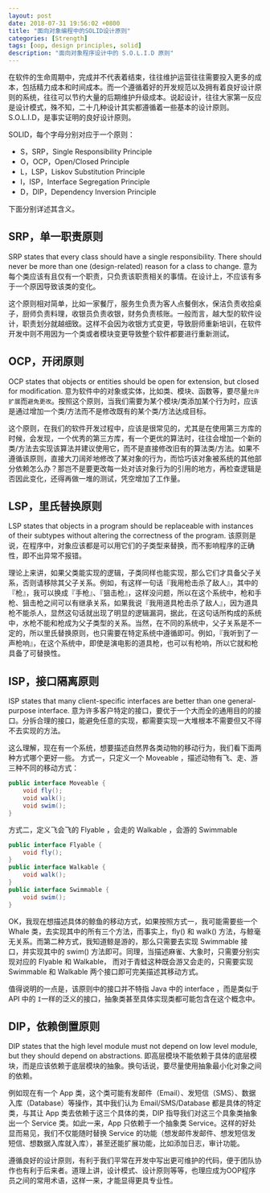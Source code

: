 ```yaml
---
layout: post
date: 2018-07-31 19:56:02 +0800
title: "面向对象编程中的SOLID设计原则"
categories: [Strength]
tags: [oop, design principles, solid]
description: "面向对象程序设计中的 S.O.L.I.D 原则"
---
```


在软件的生命周期中，完成并不代表着结束，往往维护运营往往需要投入更多的成本，包括精力成本和时间成本。而一个遵循着好的开发规范以及拥有着良好设计原则的系统，往往可以节约大量的后期维护升级成本。说起设计，往往大家第一反应是设计模式，殊不知，二十几种设计其实都遵循着一些基本的设计原则。S.O.L.I.D，是事实证明的良好设计原则。

SOLID，每个字母分别对应于一个原则：
- S，SRP，Single Responsibility Principle
- O，OCP，Open/Closed Principle
- L，LSP，Liskov Substitution Principle
- I，ISP，Interface Segregation Principle
- D，DIP，Dependency Inversion Principle

下面分别详述其含义。

## SRP，单一职责原则

SRP states that every class should have a single responsibility. There should never be more than one (design-related) reason for a class to change. 意为每个类应该有且仅有一个职责，只负责该职责相关的事情。在设计上，不应该有多于一个原因导致该类的变化。

这个原则相对简单，比如一家餐厅，服务生负责为客人点餐倒水，保洁负责收拾桌子，厨师负责料理，收银员负责收银，财务负责核账。一般而言，越大型的软件设计，职责划分就越细致。这样不会因为收银方式变更，导致厨师重新培训，在软件开发中则不用因为一个类或者模块变更导致整个软件都要进行重新测试。

## OCP，开闭原则

OCP states that objects or entities should be open for extension, but closed for modification. 意为软件中的对象或实体，比如类、模块、函数等，要尽量`允许扩展`而`避免更改`。按照这个原则，当我们需要为某个模块/类添加某个行为时，应该是通过增加一个类/方法而不是修改既有的某个类/方法达成目标。

这个原则，在我们的软件开发过程中，应该是很常见的，尤其是在使用第三方库的时候，会发现，一个优秀的第三方库，有一个更优的算法时，往往会增加一个新的类/方法去实现该算法并建议使用它，而不是直接修改旧有的算法类/方法。如果不遵循该原则，直接大刀阔斧地修改了某对象的行为，而恰巧该对象被系统的其他部分依赖怎么办？那岂不是要更改每一处对该对象行为的引用的地方，再检查逻辑是否因此变化，还得再做一堆的测试，凭空增加了工作量。

## LSP，里氏替换原则

LSP states that objects in a program should be replaceable with instances of their subtypes without altering the correctness of the program. 该原则是说，在程序中，对象应该都是可以用它们的子类型来替换，而不影响程序的正确性，即不出异常不报错。

理论上来讲，如果父类能实现的逻辑，子类同样也能实现，那么它们才具备父子关系，否则请移除其父子关系。例如，有这样一句话『我用枪击杀了敌人』，其中的『枪』，我可以换成『手枪』、『狙击枪』，这样没问题，所以在这个系统中，枪和手枪、狙击枪之间可以有继承关系，如果我说『我用道具枪击杀了敌人』，因为道具枪不能杀人，显然这句话就出现了明显的逻辑漏洞，据此，在这句话所构成的系统中，水枪不能和枪成为父子类型的关系。当然，在不同的系统中，父子关系是不一定的，所以里氏替换原则，也只需要在特定系统中遵循即可。例如，『我听到了一声枪响』，在这个系统中，即使是演电影的道具枪，也可以有枪响，所以它就和枪具备了可替换性。

## ISP，接口隔离原则

ISP states that many client-specific interfaces are better than one general-purpose interface. 意为许多客户特定的接口，要优于一个大而全的通用目的的接口。分拆合理的接口，能避免任意的实现，都需要实现一大堆根本不需要但又不得不去实现的方法。

这么理解，现在有一个系统，想要描述自然界各类动物的移动行为，我们看下面两种方式哪个更好一些。
方式一，只定义一个 Moveable ，描述动物有飞、走、游三种不同的移动方式：
```java
public interface Moveable {
    void fly();
    void walk();
    void swim();
}
```
方式二，定义飞会飞的 Flyable ，会走的 Walkable ，会游的 Swimmable
```java
public interface Flyable {
    void fly();
}
public interface Walkable {
    void walk();
}
public interface Swimmable {
    void swim();
}
```

OK，我现在想描述具体的鲸鱼的移动方式，如果按照方式一，我可能需要些一个 Whale 类，去实现其中的所有三个方法，而事实上，fly() 和 walk() 方法，与鲸毫无关系。而第二种方式，我知道鲸是游的，那么只需要去实现 Swimmable 接口，并实现其中的 swim() 方法即可。同理，当描述麻雀、大象时，只需要分别实现对应的 Flyable 和 Walkable， 而对于青蛙这种既会游又会走的，只需要实现 Swimmable 和 Walkable 两个接口即可完美描述其移动方式。

值得说明的一点是，该原则中的接口并不特指 Java 中的 interface ，而是类似于 API 中的 `I`一样的泛义的接口，抽象类甚至具体实现类都可能包含在这个概念中。

## DIP，依赖倒置原则

DIP states that the high level module must not depend on low level module, but they should depend on abstractions. 即高层模块不能依赖于具体的底层模块，而是应该依赖于底层模块的抽象。换句话说，要尽量使用抽象最小化对象之间的依赖。

例如现在有一个 App 类，这个类可能有发邮件（Email）、发短信（SMS）、数据入库（Database）等操作，其中我们认为 Email/SMS/Database 都是具体的特定类，与其让 App 类去依赖于这三个具体的类，DIP 指导我们对这三个具象类抽象出一个 Service 类。如此一来，App 只依赖于一个抽象类 Service。这样的好处显而易见，我们不仅能随时替换 Service 的功能（想发邮件发邮件、想发短信发短信、想数据入库就入库），甚至还能扩展功能，比如添加日志，审计功能。


遵循良好的设计原则，有利于我们平常在开发中写出更可维护的代码，便于团队协作也有利于后来者。道理上讲，设计模式、设计原则等等，也理应成为OOP程序员之间的常用术语，这样一来，才能显得更具专业性。
